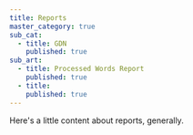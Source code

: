 ```yaml
---
title: Reports
master_category: true
sub_cat:
  - title: GDN
    published: true
sub_art:
  - title: Processed Words Report
    published: true
  - title:
    published: true
---
```



Here's a little content about reports, generally.